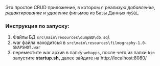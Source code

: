 Это простое CRUD приложение, в котором я реализую _добавление_, _редактирование_ и _удаление_ фильмов из Базы Данных `MySQL`.

### Инструкция по запуску:
1) Файлы БД `src\main\resources\dumpBD\db.sql`
2) war файла находитсья в `src\main\resources\filmography-1.0-SNAPSHOT.war`
3) переместите war архив в папку `webapps`, после чего из папки `bin` запустите **startup.sh,** далее зайдите на http://localhost:8080/ 
